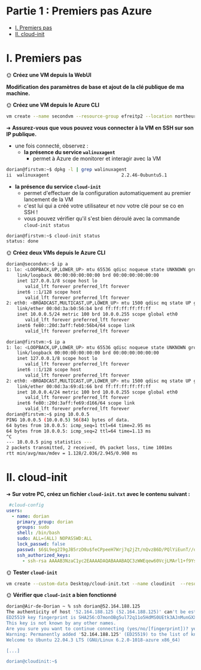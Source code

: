 # Partie 1 : Premiers pas Azure

- [I. Premiers pas](#i-premiers-pas)
- [II. cloud-init](#ii-cloud-init)

# I. Premiers pas

🌞 **Créez une VM depuis la WebUI**

**Modification des paramètres de base et ajout de la clé publique de ma machine.**

🌞 **Créez une VM depuis le Azure CLI**

```bash
vm create --name secondvm --resource-group efreitp2 --location northeurope --admin-username dorian --size Standard_B1s --image Ubuntu2204 --ssh-key-values .ssh/id_rsa.pub 
```

➜ **Assurez-vous que vous pouvez vous connecter à la VM en SSH sur son IP publique.**

- une fois connecté, observez :
  - **la présence du service `walinuxagent`**
    - permet à Azure de monitorer et interagir avec la VM

```bash
dorian@firstvm:~$ dpkg -l | grep walinuxagent
ii  walinuxagent                           2.2.46-0ubuntu5.1                       amd64        Windows Azure Linux Agent
```
      
  - **la présence du service `cloud-init`**
    - permet d'effectuer de la configuration automatiquement au premier lancement de la VM
    - c'est lui qui a créé votre utilisateur et nov votre clé pour se co en SSH !
    - vous pouvez vérifier qu'il s'est bien déroulé avec la commande `cloud-init status`

```bash
dorian@firstvm:~$ cloud-init status
status: done
```

🌞 **Créez deux VMs depuis le Azure CLI**

```bash
dorian@secondvm:~$ ip a
1: lo: <LOOPBACK,UP,LOWER_UP> mtu 65536 qdisc noqueue state UNKNOWN group default qlen 1000
    link/loopback 00:00:00:00:00:00 brd 00:00:00:00:00:00
    inet 127.0.0.1/8 scope host lo
       valid_lft forever preferred_lft forever
    inet6 ::1/128 scope host 
       valid_lft forever preferred_lft forever
2: eth0: <BROADCAST,MULTICAST,UP,LOWER_UP> mtu 1500 qdisc mq state UP group default qlen 1000
    link/ether 00:0d:3a:b0:56:b4 brd ff:ff:ff:ff:ff:ff
    inet 10.0.0.5/24 metric 100 brd 10.0.0.255 scope global eth0
       valid_lft forever preferred_lft forever
    inet6 fe80::20d:3aff:feb0:56b4/64 scope link 
       valid_lft forever preferred_lft forever
```

```bash
dorian@firstvm:~$ ip a
1: lo: <LOOPBACK,UP,LOWER_UP> mtu 65536 qdisc noqueue state UNKNOWN group default qlen 1000
    link/loopback 00:00:00:00:00:00 brd 00:00:00:00:00:00
    inet 127.0.0.1/8 scope host lo
       valid_lft forever preferred_lft forever
    inet6 ::1/128 scope host 
       valid_lft forever preferred_lft forever
2: eth0: <BROADCAST,MULTICAST,UP,LOWER_UP> mtu 1500 qdisc mq state UP group default qlen 1000
    link/ether 00:0d:3a:69:d1:66 brd ff:ff:ff:ff:ff:ff
    inet 10.0.0.4/24 metric 100 brd 10.0.0.255 scope global eth0
       valid_lft forever preferred_lft forever
    inet6 fe80::20d:3aff:fe69:d166/64 scope link 
       valid_lft forever preferred_lft forever
dorian@firstvm:~$ ping 10.0.0.5
PING 10.0.0.5 (10.0.0.5) 56(84) bytes of data.
64 bytes from 10.0.0.5: icmp_seq=1 ttl=64 time=2.95 ms
64 bytes from 10.0.0.5: icmp_seq=2 ttl=64 time=1.13 ms
^C
--- 10.0.0.5 ping statistics ---
2 packets transmitted, 2 received, 0% packet loss, time 1001ms
rtt min/avg/max/mdev = 1.128/2.036/2.945/0.908 ms
```

# II. cloud-init

➜ **Sur votre PC, créez un fichier `cloud-init.txt` avec le contenu suivant :**

```yml
 #cloud-config
users:
  - name: dorian
    primary_group: dorian
    groups: sudo
    shell: /bin/bash
    sudo: ALL=(ALL) NOPASSWD:ALL
    lock_passwd: false
    passwd: $6$L9eg2I9gJB5rzD0u$feCPpeeH7Wrj7q2jZt/nQvzB6D/PQlYiEunT//qzRIEzjP3NO9klXue1GBNG/3mRz43byB7.aC5hDbmWYps8/.
    ssh_authorized_keys:
      - ssh-rsa AAAAB3NzaC1yc2EAAAADAQABAAABAQC3zWWEqew60VcjLMArl1+f9Ysr62B7uz33wVyn2hVYTTOXs51CJkSqTPfiK4htfMeImvlOhKmZVjQBxmy/4BMfNZw99Ra1sp0b47UfYJFnPwBRU9nvHaexRcT23tLEkle+5RRoGTo5P2++Frog2RdWQ5jjQDwg8zCnnNMYAbtgEvqNjunN8TrXluSlJ4bTk7Qwz2PsDX/oDJbhL8ChTiFWyMVZzCVO57ZJzcVmlUGT3kNFmEDGNCbKoLdglrbuMOfX5tMNtcXWG8/JdJQXdB7mQga/mbk/AQ+sUKCOcRCOrIWHxBsztzfmYq3eEIRATeQg0XK+GAzY8Oj56amWoORl dorian@MacBook-Air-de-Dorian.local
```

🌞 **Tester `cloud-init`**

```bash
vm create --custom-data Desktop/cloud-init.txt --name cloudinit  --resource-group efreitp2 --location northeurope --size Standard_B1s --image Ubuntu2204
```

🌞 **Vérifier que `cloud-init` a bien fonctionné**

```bash
dorian@Air-de-Dorian ~ % ssh dorian@52.164.188.125 
The authenticity of host '52.164.188.125 (52.164.188.125)' can't be established.
ED25519 key fingerprint is SHA256:O7monOBg5ul72q11o5HdMS0UEtk3AJnMunGXXGayf5U.
This key is not known by any other names.
Are you sure you want to continue connecting (yes/no/[fingerprint])? yes
Warning: Permanently added '52.164.188.125' (ED25519) to the list of known hosts.
Welcome to Ubuntu 22.04.3 LTS (GNU/Linux 6.2.0-1018-azure x86_64)

[...]

dorian@cloudinit:~$ 
```